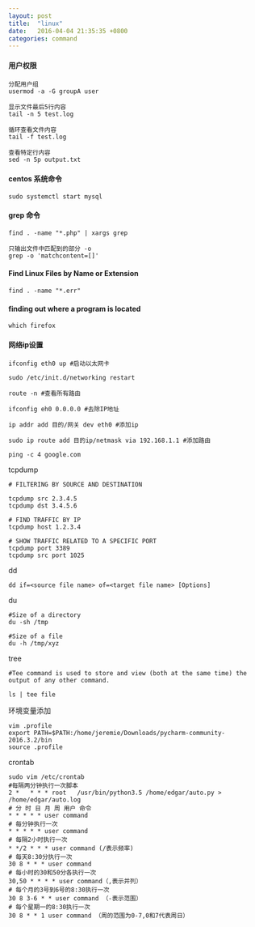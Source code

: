 ```yaml
---
layout: post
title:  "linux"
date:   2016-04-04 21:35:35 +0800
categories: command
---
```


#### 用户权限

```
分配用户组
usermod -a -G groupA user

显示文件最后5行内容
tail -n 5 test.log

循环查看文件内容
tail -f test.log

查看特定行内容
sed -n 5p output.txt
```

#### centos 系统命令

```
sudo systemctl start mysql
```

#### grep 命令

```
find . -name "*.php" | xargs grep

只输出文件中匹配到的部分 -o
grep -o 'matchcontent=[]'
```

#### Find Linux Files by Name or Extension
```
find . -name "*.err"
```

#### finding out where a program is located
```
which firefox
```

#### 网络ip设置

```
ifconfig eth0 up #启动以太网卡

sudo /etc/init.d/networking restart

route -n #查看所有路由

ifconfig eh0 0.0.0.0 #去除IP地址

ip addr add 目的/网关 dev eth0 #添加ip

sudo ip route add 目的ip/netmask via 192.168.1.1 #添加路由

ping -c 4 google.com
```

tcpdump

```
# FILTERING BY SOURCE AND DESTINATION

tcpdump src 2.3.4.5
tcpdump dst 3.4.5.6

# FIND TRAFFIC BY IP
tcpdump host 1.2.3.4

# SHOW TRAFFIC RELATED TO A SPECIFIC PORT
tcpdump port 3389
tcpdump src port 1025

```

dd

```
dd if=<source file name> of=<target file name> [Options]
```

du
```
#Size of a directory
du -sh /tmp

#Size of a file
du -h /tmp/xyz
```

tree
```
#Tee command is used to store and view (both at the same time) the output of any other command.

ls | tee file
```

环境变量添加
```
vim .profile
export PATH=$PATH:/home/jeremie/Downloads/pycharm-community-2016.3.2/bin
source .profile
```

crontab
```
sudo vim /etc/crontab
#每隔两分钟执行一次脚本
2 *   * * * root   /usr/bin/python3.5 /home/edgar/auto.py > /home/edgar/auto.log
# 分 时 日 月 周 用户 命令
* * * * * user command
# 每分钟执行一次 
* * * * * user command
# 每隔2小时执行一次 
* */2 * * * user command (/表示频率)
# 每天8:30分执行一次
30 8 * * * user command
# 每小时的30和50分各执行一次 
30,50 * * * * user command（,表示并列）
# 每个月的3号到6号的8:30执行一次
30 8 3-6 * * user command （-表示范围）
# 每个星期一的8:30执行一次
30 8 * * 1 user command （周的范围为0-7,0和7代表周日）

```



